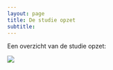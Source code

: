 ```yaml
---
layout: page
title: De studie opzet
subtitle:
---
```


Een overzicht van de studie opzet:

<img src="{{ 'img/design.png' | relative_url }}" align="center" />